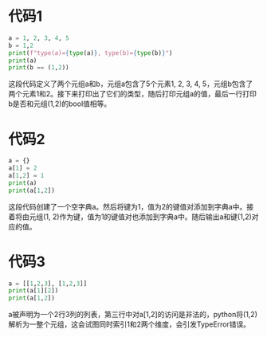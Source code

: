 # 代码1
```python
a = 1, 2, 3, 4, 5
b = 1,2
print(f"type(a)={type(a)}, type(b)={type(b)}")
print(a)
print(b == (1,2))
```
这段代码定义了两个元组a和b，元组a包含了5个元素1, 2, 3, 4, 5，元组b包含了两个元素1和2。接下来打印出了它们的类型，随后打印元组a的值，最后一行打印b是否和元组(1,2)的bool值相等。

# 代码2
```python
a = {}
a[1] = 2
a[1,2] = 1
print(a)
print(a[1,2])
```
这段代码创建了一个空字典a。然后将键为1，值为2的键值对添加到字典a中。接着将由元组(1, 2)作为键，值为1的键值对也添加到字典a中。随后输出a和键(1,2)对应的值。

# 代码3
```python
a = [[1,2,3], [1,2,3]]
print(a[1][2])
print(a[1,2])
```
a被声明为一个2行3列的列表，第三行中对a[1,2]的访问是非法的，python将(1,2)解析为一整个元组，这会试图同时索引1和2两个维度，会引发TypeError错误。


